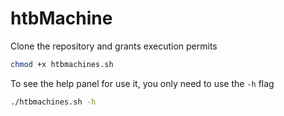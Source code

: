 # htbMachine

Clone the repository and grants execution permits

```bash
chmod +x htbmachines.sh
```

To see the help panel for use it, you only need to use the `-h` flag

```bash
./htbmachines.sh -h
```
